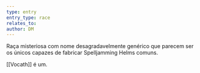 ```yaml
---
type: entry
entry_type: race
relates_to: 
author: DM
---
```

Raça misteriosa com nome desagradavelmente genérico que parecem ser os únicos capazes de fabricar Spelljamming Helms comuns. 

[[Vocath]] é um. 